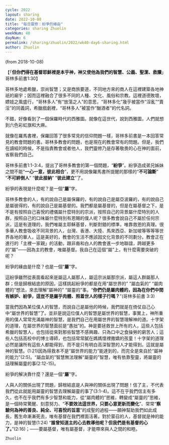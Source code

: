 ```yaml
---
cycle: 2022
layout: sharing
date: 2022-10-08
title: "每日靈修：紛爭的緣由"
categories: sharing Zhuolin
weekNum: 40
dayNum: 6
permalink: /sharing/zhuolin/2022/wk40-day6-sharing.html
author: Zhuolin
---
```

(from 2018-10-08)

【「**但你們得在基督耶穌裡是本乎神，神又使他為我們的智慧、公義、聖潔、救贖**」哥林多前書1:30】  

哥林多地處希臘，崇尚智慧；又是商旅要道，不同地方來的商人在這裡建築各地神祇的廟宇；因而這裡融合了很多不同的人種、文化、風俗和宗教。這裡道德敗壞，嫖妓之風盛行，“哥林多人”有“放蕩之人”的意思，“哥林多化”幾乎被當作“淫亂”“賣淫”的同義詞，希臘戲劇裡，“哥林多人”被當作“酗酒者”的代名詞。  

不錯，好像看到了一個保羅時代的西雅圖。就像在這世代，說到西雅圖，人們就想到六色彩虹旗和大麻。  

就像在羅馬書裡，保羅回答了很多常見的信仰問題一樣，哥林多前書是一本回答常見的教會問題的書。哥林多教會的問題，也是現在的教會常有的問題。但是，我們在讀經的時候，不是指責教會或者他人，我們靈修乃是存著敬畏的心在神的面前，省察我們自己。  

哥林多前書1:1-3:4，提出了哥林多教會的第一個問題，“**紛爭**”。紛爭造成弟兄姊妹之間不能“**一心一意，彼此相合**”，更不用說像羅馬書所提醒的那樣的“**不可論斷**” “**不可絆倒人**” “**彼此接納**” “**彼此建立**”了。  

紛爭的表現是什麼呢？是一個“**屬**”字。  

哥林多教會的人，有的說自己是屬保羅的，有的說自己是屬亞波羅的，有的說自己是屬彼得的，有的說自己是屬基督的。我們都是屬基督的，但是在屬基督之下，是不是有按照自己喜悅的禮儀屬什麼特別的宗派，按照自己的背景屬什麼特別的人群，按照自己的口味屬什麼特別有恩賜的僕人呢？很多教會說自己不屬於任何宗派，這是有道理的，我們唯屬主耶穌基督，判斷對錯的標準，唯靠救恩的真理。很多華人教會吸收不同背景的人，台灣、香港、大陸、馬來西亞、新加坡等等等等世界各地的華人，這是美好的，教會的生活不應該因文化背景的不同劃分。教會正在進行的「主裡一家親」的活動，跟非裔和白人的教會進一步地聯誼，跨越更多的“屬”——因為主的教會，唯屬基督。我自己在這個“屬”上，有什麼需要突破的呢？  

紛爭的緣由是什麼？也是一個“**屬**”字。  

這紛爭雖然從表面看起來是屬這人屬那人，屬這宗派屬那宗派，屬這人群屬那人群；但是歸根結底的原因，這樣挑起紛爭的都是在用“屬世界的” “屬血氣的”  “屬肉體的”想法，來去理解“屬神的” “屬靈的”事。“**你們仍是屬肉體的，因為在你們中間有嫉妒、紛爭，這豈不是屬乎肉體、照着世人的樣子行嗎？**”(哥林多前書 3:3)  

當我們因為某位僕人的智慧，而說自己是屬他的時候，我們就是在倚仗自己心中“屬世界的智慧”了。並非是說這位僕人的智慧是屬世界的智慧，事實上，神所重用的僕人常常充滿屬神的智慧，是我們自己在用屬世界的智慧理解神的道。十字架的道理，在屬世界的智慧面前是“愚拙”的。神是要拯救世上所有的人，這些人包括希臘的智慧人，也包括從來對那些智慧不感興趣、只為口中之食操勞的窮苦人；這些人包括高校中的博士導師，也包括常常膩在媽媽懷裡撒嬌的孩童！十字架的道理必然是讓所有這些人都能得到，而不是只有明白高深智慧的人才能得到。這就是屬神的智慧。(1:21)因為得救本不是“屬世界的能力”能達到的，而完全是來自於“屬神的能力”(2:5)。“屬血氣的”智慧無法理解“屬靈的”智慧，唯有依靠聖靈，將屬靈的話理解屬靈的事(2:12-15)。  

紛爭的解決靠什麼？還是一個“**屬**”字。  

人與人的關係出現了問題，歸根結底是人與神的關係出現了問題！信了主，不代表我們從此就能用屬靈的智慧去理解屬靈的事了(3:1-4)。這不在乎我們信主有多久，也不在乎我們有多少智慧和能力，從“屬肉體的”思維，轉變成“屬靈的”思維，是一個時常驚醒、刻意努力、“**不要效法這世界，只要心意更新而變化**”、常常“**察驗何為神的善良、純全、可喜悅的旨意**”的成聖的過程——願神幫助我們如此成長，舊生命漸漸死去，唯有基督在我們裡面活著。對於蒙召的人，基督就是神的能力，是神的智慧(1:24) “**誰曾知道主的心去教導他呢？但我們是有基督的心了。**”(2:16)；——要屬基督，唯有屬基督，才能帶來與人之間的和睦。  

`Zhuolin`  
